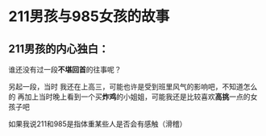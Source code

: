 

<html lang="en">
<head>
    <meta charset="UTF-8">
    <meta name="viewport" content="width=device-width, initial-scale=1.0">
    <title>211男孩与985女孩的故事</title>
</head>
<body>
    <h1>211男孩与985女孩的故事</h1>
    <h2>211男孩的内心独白：</h2>
    <p>  谁还没有过一段<strong>不堪回首</strong>的往事呢？</p>
    <p>  另起一段，当时 我还在上高三，可能也许是受到班里风气的影响吧，不知道怎么的
        再加上当时晚上看到一个买<strong>炸鸡</strong>的小姐姐，可能我还是比较喜欢<strong>高挑</strong>一点的女孩子吧
    </p>
    <p>如果我说211和985是指体重某些人是否会有感触（滑稽）</p>
</body>
</html>
